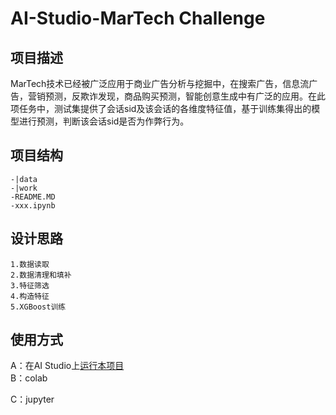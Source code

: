 # AI-Studio-MarTech Challenge 

## 项目描述 
MarTech技术已经被广泛应用于商业广告分析与挖掘中，在搜索广告，信息流广告，营销预测，反欺诈发现，商品购买预测，智能创意生成中有广泛的应用。在此项任务中，测试集提供了会话sid及该会话的各维度特征值，基于训练集得出的模型进行预测，判断该会话sid是否为作弊行为。

## 项目结构
```
-|data
-|work
-README.MD
-xxx.ipynb
```
## 设计思路 
```
1.数据读取 
2.数据清理和填补 
3.特征筛选 
4.构造特征 
5.XGBoost训练 
```
## 使用方式 

A：在AI Studio上[运行本项目](https://aistudio.baidu.com/aistudio/usercenter)  
B：colab 

C：jupyter 
